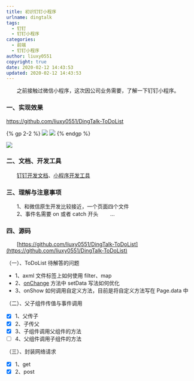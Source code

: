 ```yaml
---
title: 初识钉钉小程序
urlname: dingtalk
tags:
  - 钉钉
  - 钉钉小程序
categories:
  - 前端
  - 钉钉小程序
author: liuxy0551
copyright: true
date: 2020-02-12 14:43:53
updated: 2020-02-12 14:43:53
---
```



　　之前接触过微信小程序，这次因公司业务需要，了解一下钉钉小程序。
<!--more-->


### 一、实现效果

<a href="https://github.com/liuxy0551/DingTalk-ToDoList" target="_black">https://github.com/liuxy0551/DingTalk-ToDoList</a>

{% gp 2-2 %}
![](https://images-hosting.liuxianyu.cn/posts/dingtalk/1.gif)
![](https://images-hosting.liuxianyu.cn/posts/dingtalk/2.gif)
{% endgp %}
<br>

![](https://images-hosting.liuxianyu.cn/posts/dingtalk/3.png)

### 二、文档、开发工具

　　[钉钉开发文档](https://ding-doc.dingtalk.com/doc#/isv/nbcs7r)、[小程序开发工具](https://ding-doc.dingtalk.com/doc#/kn6zg7/zunrdk/2843bfc0)


### 三、理解与注意事项

&emsp;&emsp;1、和微信原生开发比较接近，一个页面四个文件  
　　2、事件名需要 on 或者 catch 开头
　　...  

### 四、源码

&emsp;&emsp;[https://github.com/liuxy0551/DingTalk-ToDoList](https://github.com/liuxy0551/DingTalk-ToDoList)

（一）、ToDoList 待解答的问题

- 1、axml 文件标签上如何使用 filter、map
- 2、[onChange](https://github.com/liuxy0551/DingTalk-ToDoList/blob/master/pages/todo/todo.js#L56) 方法中 setData 写法如何优化
- 3、onShow 如何调用自定义方法，目前是将自定义方法写在 Page.data 中

（二）、父子组件传值与事件调用

- [x] 1、父传子  
- [x] 2、子传父  
- [x] 3、子组件调用父组件的方法  
- [ ] 4、父组件调用子组件的方法  

（三）、封装网络请求

- [x] 1、get  
- [x] 2、post  
